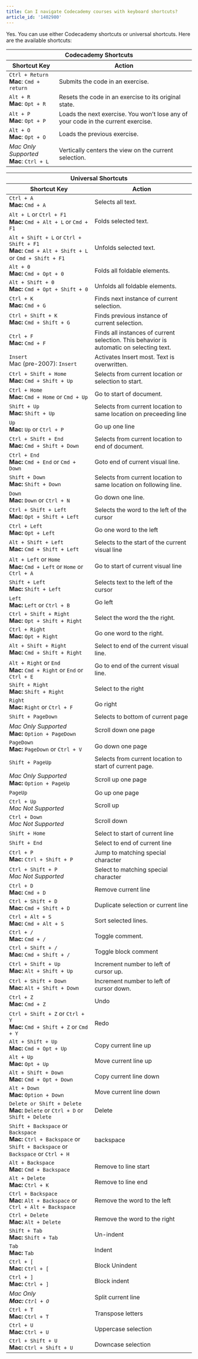 ```yaml
---
title: Can I navigate Codecademy courses with keyboard shortcuts?
article_id: '1402980'
---
```

Yes. You can use either Codecademy shortcuts or universal shortcuts. Here are the available shortcuts:

<table>
  <thead>
    <tr>
      <th colspan='2'>Codecademy Shortcuts</th>
    </tr>
    <tr>
      <th>Shortcut Key</th>
      <th>Action</th>
    </tr>
  </thead>
  <tbody>
    <tr>
      <td>
        <code>Ctrl + Return</code>
        <br>
        <strong>Mac</strong>: <code>Cmd + return</code>
      </td>
      <td>Submits the code in an exercise.</td>
    </tr>
    <tr>
      <td>
        <code>Alt + R</code>
        <br>
        <strong>Mac</strong>: <code>Opt + R</code>
      </td>
      <td>Resets the code in an exercise to its original state.</td>
    </tr>
    <tr>
      <td>
        <code>Alt + P</code>
        <br>
        <strong>Mac</strong>: <code>Opt + P</code>
      </td>
      <td>Loads the next exercise. You won't lose any of your code in the current exercise.</td>
    </tr>
    <tr>
      <td>
        <code>Alt + O</code>
        <br>
        <strong>Mac</strong>: <code>Opt + O</code>
      </td>
      <td>Loads the previous exercise.</td>
    </tr>
    <tr>
      <td>
        <em>Mac Only Supported</em>
        <br>
        <strong>Mac</strong>: <code>Ctrl + L</code>
      </td>
      <td>Vertically centers the view on the current selection.</td>
    </tr>
  </tbody>
</table>

<table>
  <thead>
    <tr>
      <th colspan='2'>Universal Shortcuts</th>
    </tr>
    <tr>
      <th>Shortcut Key</th>
      <th>Action</th>
    </tr>
  </thead>
  <tbody>
    <tr>
      <td>
        <code>Ctrl + A</code>
        <br>
        <strong>Mac:</strong> <code>Cmd + A</code>
      </td>
      <td>Selects all text.</td>
    </tr>
    <tr>
      <td>
        <code>Alt + L</code> or <code>Ctrl + F1</code>
        <br>
        <strong>Mac:</strong> <code>Cmd + Alt + L</code> or <code>Cmd + F1</code>
      </td>
      <td>Folds selected text.</td>
    </tr>
    <tr>
      <td>
        <code>Alt + Shift + L</code> or <code>Ctrl + Shift + F1</code>
        <br>
        <strong>Mac:</strong> <code>Cmd + Alt + Shift + L</code> or <code>Cmd + Shift + F1</code>
      </td>
      <td>Unfolds selected text.</td>
    </tr>
    <tr>
      <td>
        <code>Alt + 0</code>
        <br>
        <strong>Mac:</strong> <code>Cmd + Opt + 0</code>
      </td>
      <td>Folds all foldable elements.</td>
    </tr>
    <tr>
      <td>
        <code>Alt + Shift + 0</code>
        <br>
        <strong>Mac:</strong> <code>Cmd + Opt + Shift + 0</code>
      </td>
      <td>Unfolds all foldable elements.</td>
    </tr>
    <tr>
      <td>
        <code>Ctrl + K</code>
        <br>
        <strong>Mac:</strong> <code>Cmd + G</code>
      </td>
      <td>Finds next instance of current selection.</td>
    </tr>
    <tr>
      <td>
        <code>Ctrl + Shift + K</code>
        <br>
        <strong>Mac:</strong> <code>Cmd + Shift + G</code>
      </td>
      <td>Finds previous instance of current selection.</td>
    </tr>
    <tr>
      <td>
        <code>Ctrl + F</code>
        <br>
        <strong>Mac:</strong> <code>Cmd + F</code>
      </td>
      <td>Finds all instances of current selection. This behavior is automatic on selecting text.</td>
    </tr>
    <tr>
      <td>
        <code>Insert</code>
        <br>
        Mac (pre-2007): <code>Insert</code>
      </td>
      <td>Activates Insert most. Text is overwritten.</td>
    </tr>
    <tr>
      <td>
        <code>Ctrl + Shift + Home</code>
        <br>
        <strong>Mac:</strong> <code>Cmd + Shift + Up</code>
      </td>
      <td>Selects from current location or selection to start.</td>
    </tr>
    <tr>
      <td>
        <code>Ctrl + Home</code>
        <br>
        <strong>Mac:</strong> <code>Cmd + Home</code> or <code>Cmd + Up</code>
      </td>
      <td>Go to start of document.</td>
    </tr>
    <tr>
      <td>
        <code>Shift + Up</code>
        <br>
        <strong>Mac:</strong> <code>Shift + Up</code>
      </td>
      <td>Selects from current location to same location on preceeding line</td>
    </tr>
    <tr>
      <td>
        <code>Up</code>
        <br>
        <strong>Mac:</strong> <code>Up</code> or <code>Ctrl + P</code>
      </td>
      <td>Go up one line</td>
    </tr>
    <tr>
      <td>
        <code>Ctrl + Shift + End</code>
        <br>
        <strong>Mac:</strong> <code>Cmd + Shift + Down</code>
      </td>
      <td>Selects from current location to end of document.</td>
    </tr>
    <tr>
      <td>
        <code>Ctrl + End</code>
        <br>
        <strong>Mac:</strong> <code>Cmd + End</code> or <code>Cmd + Down</code>
      </td>
      <td>Goto end of current visual line.</td>
    </tr>
    <tr>
      <td>
        <code>Shift + Down</code>
        <br>
        <strong>Mac:</strong> <code>Shift + Down</code>
      </td>
      <td>Selects from current location to same location on following line.</td>
    </tr>
    <tr>
      <td>
        <code>Down</code>
        <br>
        <strong>Mac:</strong> <code>Down</code> or <code>Ctrl + N</code>
      </td>
      <td>Go down one line.</td>
    </tr>
    <tr>
      <td>
        <code>Ctrl + Shift + Left</code>
        <br>
        <strong>Mac:</strong> <code>Opt + Shift + Left</code>
      </td>
      <td>Selects the word to the left of the cursor</td>
    </tr>
    <tr>
      <td>
        <code>Ctrl + Left</code>
        <br>
        <strong>Mac:</strong> <code>Opt + Left</code>
      </td>
      <td>Go one word to the left</td>
    </tr>
    <tr>
      <td>
        <code>Alt + Shift + Left</code>
        <br>
        <strong>Mac:</strong> <code>Cmd + Shift + Left</code>
      </td>
      <td>Selects to the start of the current visual line</td>
    </tr>
    <tr>
      <td>
        <code>Alt + Left</code> or <code>Home</code>
        <br>
        <strong>Mac:</strong> <code>Cmd + Left</code> or <code>Home</code> or <code>Ctrl + A</code>
      </td>
      <td>Go to start of current visual line</td>
    </tr>
    <tr>
      <td>
        <code>Shift + Left</code>
        <br>
        <strong>Mac:</strong> <code>Shift + Left</code>
      </td>
      <td>Selects text to the left of the cursor</td>
    </tr>
    <tr>
      <td>
        <code>Left</code>
        <br><strong>Mac:</strong> <code>Left</code> or <code>Ctrl + B</code>
      </td>
      <td>Go left</td>
    </tr>
    <tr>
      <td>
        <code>Ctrl + Shift + Right</code>
        <br>
        <strong>Mac:</strong> <code>Opt + Shift + Right</code>
      </td>
      <td>Select the word the the right.</td>
    </tr>
    <tr>
      <td>
        <code>Ctrl + Right</code>
        <br>
        <strong>Mac:</strong> <code>Opt + Right</code>
      </td>
      <td>Go one word to the right.</td>
    </tr>
    <tr>
      <td>
        <code>Alt + Shift + Right</code>
        <br>
        <strong>Mac:</strong> <code>Cmd + Shift + Right</code>
      </td>
      <td>Select to end of the current visual line.</td>
    </tr>
    <tr>
      <td>
        <code>Alt + Right</code> or <code>End</code>
        <br>
        <strong>Mac:</strong> <code>Cmd + Right</code> or <code>End</code> or <code>Ctrl + E</code>
      </td>
      <td>Go to end of the current visual line.</td>
    </tr>
    <tr>
      <td>
        <code>Shift + Right</code>
        <br>
        <strong>Mac:</strong> <code>Shift + Right</code>
      </td>
      <td>Select to the right</td>
    </tr>
    <tr>
      <td>
        <code>Right</code>
        <br>
        <strong>Mac:</strong> <code>Right</code> or <code>Ctrl + F</code>
      </td>
      <td>Go right</td>
    </tr>
    <tr>
      <td>
        <code>Shift + PageDown</code>
      </td>
      <td>Selects to bottom of current page</td>
    </tr>
    <tr>
      <td>
        <em>Mac Only Supported</em>
        <br>
        <strong>Mac:</strong> <code>Option + PageDown</code>
      </td>
      <td>Scroll down one page</td>
    </tr>
    <tr>
      <td>
        <code>PageDown</code>
        <br>
        <strong>Mac:</strong> <code>PageDown</code> or <code>Ctrl + V</code>
      </td>
      <td>Go down one page</td>
    </tr>
    <tr>
      <td>
        <code>Shift + PageUp</code>
      </td>
      <td>Selects from current location to start of current page.</td>
    </tr>
    <tr>
      <td>
        <em>Mac Only Supported</em>
        <br>
        <strong>Mac:</strong> <code>Option + PageUp</code>
      </td>
      <td>Scroll up one page</td>
    </tr>
    <tr>
      <td>
        <code>PageUp</code>
      </td>
      <td>Go up one page</td>
    </tr>
    <tr>
      <td>
        <code>Ctrl + Up</code>
        <br>
        <em>Mac Not Supported</em>
      </td>
      <td>Scroll up</td>
    </tr>
    <tr>
      <td>
        <code>Ctrl + Down</code>
        <br>
        <em>Mac Not Supported</em>
      </td>
      <td>Scroll down</td>
    </tr>
    <tr>
      <td>
        <code>Shift + Home</code>
      </td>
      <td>Select to start of current line</td>
    </tr>
    <tr>
      <td>
        <code>Shift + End</code>
      </td>
      <td>Select to end of current line</td>
    </tr>
    <tr>
      <td>
        <code>Ctrl + P</code>
        <br>
        <strong>Mac:</strong> <code>Ctrl + Shift + P</code>
      </td>
      <td>Jump to matching special character</td>
    </tr>
    <tr>
      <td>
        <code>Ctrl + Shift + P</code>
        <br>
        <em>Mac Not Supported</em>
      </td>
      <td>Select to matching special character</td>
    </tr>
    <tr>
      <td>
        <code>Ctrl + D</code>
        <br>
        <strong>Mac:</strong> <code>Cmd + D</code>
      </td>
      <td>Remove current line</td>
    </tr>
    <tr>
      <td>
        <code>Ctrl + Shift + D</code>
        <br>
        <strong>Mac:</strong> <code>Cmd + Shift + D</code>
      </td>
      <td>Duplicate selection or current line</td>
    </tr>
    <tr>
      <td>
        <code>Ctrl + Alt + S</code>
        <br>
        <strong>Mac:</strong> <code>Cmd + Alt + S</code>
      </td>
      <td>Sort selected lines.</td>
    </tr>
    <tr>
      <td>
        <code>Ctrl + /</code>
        <br>
        <strong>Mac:</strong> <code>Cmd + /</code>
      </td>
      <td>Toggle comment.</td>
    </tr>
    <tr>
      <td>
        <code>Ctrl + Shift + /</code>
        <br>
        <strong>Mac:</strong> <code>Cmd + Shift + /</code>
      </td>
      <td>Toggle block comment</td>
    </tr>
    <tr>
      <td>
        <code>Ctrl + Shift + Up</code>
        <br>
        <strong>Mac:</strong> <code>Alt + Shift + Up</code>
      </td>
      <td>Increment number to left of cursor up.</td>
    </tr>
    <tr>
      <td>
        <code>Ctrl + Shift + Down</code>
        <br>
        <strong>Mac:</strong> <code>Alt + Shift + Down</code>
      </td>
      <td>Increment number to left of cursor down.</td>
    </tr>
    <tr>
      <td>
        <code>Ctrl + Z</code>
        <br>
        <strong>Mac:</strong> <code>Cmd + Z</code>
      </td>
      <td>Undo</td>
    </tr>
    <tr>
      <td>
        <code>Ctrl + Shift + Z</code> or <code>Ctrl + Y</code>
        <br>
        <strong>Mac:</strong> <code>Cmd + Shift + Z</code> or <code>Cmd + Y</code>
      </td>
      <td>Redo</td>
    </tr>
    <tr>
      <td>
        <code>Alt + Shift + Up</code>
        <br>
        <strong>Mac:</strong> <code>Cmd + Opt + Up</code>
      </td>
      <td>Copy current line up</td>
    </tr>
    <tr>
      <td>
        <code>Alt + Up</code>
        <br>
        <strong>Mac:</strong> <code>Opt + Up</code>
      </td>
      <td>Move current line up</td>
    </tr>
    <tr>
      <td>
        <code>Alt + Shift + Down</code>
        <br>
        <strong>Mac:</strong> <code>Cmd + Opt + Down</code>
      </td>
      <td>Copy current line down</td>
    </tr>
    <tr>
      <td>
        <code>Alt + Down</code>
        <br>
        <strong>Mac:</strong> <code>Option + Down</code>
      </td>
      <td>Move current line down</td>
    </tr>
    <tr>
      <td>
        <code>Delete or Shift + Delete</code>
        <br>
        <strong>Mac:</strong> <code>Delete</code> or <code>Ctrl + D</code> or <code>Shift + Delete</code>
      </td>
      <td>Delete</td>
    </tr>
    <tr>
      <td>
        <code>Shift + Backspace</code> or <code>Backspace</code>
        <br>
        <strong>Mac:</strong> <code>Ctrl + Backspace</code> or <code>Shift + Backspace</code> or <code>Backspace</code> or <code>Ctrl + H</code>
      </td>
      <td>backspace</td>
    </tr>
    <tr>
      <td>
        <code>Alt + Backspace</code>
        <br>
        <strong>Mac:</strong> <code>Cmd + Backspace</code>
      </td>
      <td>Remove to line start</td>
    </tr>
    <tr>
      <td>
        <code>Alt + Delete</code>
        <br>
        <strong>Mac:</strong> <code>Ctrl + K</code>
      </td>
      <td>Remove to line end</td>
    </tr>
    <tr>
      <td>
        <code>Ctrl + Backspace</code>
        <br>
        <strong>Mac:</strong> <code>Alt + Backspace</code> or <code>Ctrl + Alt + Backspace</code>
      </td>
      <td>Remove the word to the left</td>
    </tr>
    <tr>
      <td>
        <code>Ctrl + Delete</code>
        <br>
        <strong>Mac:</strong> <code>Alt + Delete</code>
      </td>
      <td>Remove the word to the right</td>
    </tr>
    <tr>
      <td>
        <code>Shift + Tab</code>
        <br>
        <strong>Mac:</strong> <code>Shift + Tab</code>
      </td>
      <td>Un-indent</td>
    </tr>
    <tr>
      <td>
        <code>Tab</code>
        <br>
        <strong>Mac:</strong> <code>Tab</code>
      </td>
      <td>Indent</td>
    </tr>
    <tr>
      <td>
        <code>Ctrl + [</code>
        <br>
        <strong>Mac:</strong> <code>Ctrl + [</code>
      </td>
      <td>Block Unindent</td>
    </tr>
    <tr>
      <td>
        <code>Ctrl + ]</code>
        <br>
        <strong>Mac:</strong> <code>Ctrl + ]</code>
      </td>
      <td>Block indent</td>
    </tr>
    <tr>
      <td>
        <em>Mac Only</code>
        <br>
        <strong>Mac:</strong> <code>Ctrl + O</code>
      </td>
      <td>Split current line</td>
    </tr>
    <tr>
      <td>
        <code>Ctrl + T</code>
        <br>
        <strong>Mac:</strong> <code>Ctrl + T</code>
      </td>
      <td>Transpose letters</td>
    </tr>
    <tr>
      <td>
        <code>Ctrl + U</code>
        <br>
        <strong>Mac:</strong> <code>Ctrl + U</code>
      </td>
      <td>Uppercase selection</td>
    </tr>
    <tr>
      <td>
        <code>Ctrl + Shift + U</code>
        <br>
        <strong>Mac:</strong> <code>Ctrl + Shift + U</code>
      </td>
      <td>Downcase selection</td>
    </tr>
  </tbody>
</table>